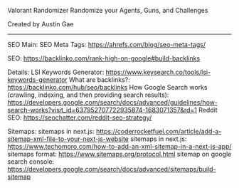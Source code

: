 Valorant Randomizer
Randomize your Agents, Guns, and Challenges

Created by Austin Gae

---
SEO
Main:
SEO Meta Tags: https://ahrefs.com/blog/seo-meta-tags/

SEO: https://backlinko.com/rank-high-on-google#build-backlinks

Details:
LSI Keywords Generator: https://www.keysearch.co/tools/lsi-keywords-generator
What are backlinks?: https://backlinko.com/hub/seo/backlinks
How Google Search works (crawling, indexing, and then providing search results): https://developers.google.com/search/docs/advanced/guidelines/how-search-works?visit_id=637952707722935874-1683071357&rd=1
Reddit SEO: https://seochatter.com/reddit-seo-strategy/




Sitemaps:
sitemaps in next.js: https://coderrocketfuel.com/article/add-a-sitemap-xml-file-to-your-next-js-website
sitemaps in next.js: https://www.techomoro.com/how-to-add-an-xml-sitemap-in-a-next-js-app/
sitemaps format: https://www.sitemaps.org/protocol.html
sitemap on google search console: https://developers.google.com/search/docs/advanced/sitemaps/build-sitemap